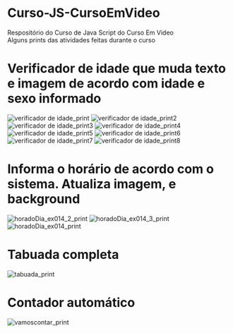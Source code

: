 # Curso-JS-CursoEmVideo
 Respositório do Curso de Java Script do Curso Em Video <br>
 Alguns prints das atividades feitas durante o curso
 
 # Verificador de idade que muda texto e imagem de acordo com idade e sexo informado
![verificador de idade_print](https://user-images.githubusercontent.com/101484995/162594337-150a0b7e-8f3b-4364-9ef9-d381056bc640.jpeg)
![verificador de idade_print2](https://user-images.githubusercontent.com/101484995/162594339-b56c0314-7288-430b-b754-41deaa1ab9e2.jpeg)
![verificador de idade_print3](https://user-images.githubusercontent.com/101484995/162594340-25b72f33-ffed-4142-8946-926b8c812ee5.jpeg)
![verificador de idade_print4](https://user-images.githubusercontent.com/101484995/162594341-3cc17772-a189-484c-b125-d9417f6f807c.jpeg)
![verificador de idade_print5](https://user-images.githubusercontent.com/101484995/162594342-14e644d0-7477-442d-90d1-9a27ac1ad57f.jpeg)
![verificador de idade_print6](https://user-images.githubusercontent.com/101484995/162594343-45183f66-cf70-4ea7-a268-da6a2b6f505a.jpeg)
![verificador de idade_print7](https://user-images.githubusercontent.com/101484995/162594344-c4c9e133-d740-42f8-9b83-9615a1da3b7a.jpeg)
![verificador de idade_print8](https://user-images.githubusercontent.com/101484995/162594345-fca812fb-cb00-4072-9b3e-0fffae70a91d.jpeg)

 # Informa o horário de acordo com o sistema. Atualiza imagem, e background
![horadoDia_ex014_2_print](https://user-images.githubusercontent.com/101484995/162594346-67f470ba-009b-40d6-b8b7-29ae546d24bc.jpeg)
![horadoDia_ex014_3_print](https://user-images.githubusercontent.com/101484995/162594347-60ad5934-f7fb-4a76-8935-444ad9a7c850.jpeg)
![horadoDia_ex014_print](https://user-images.githubusercontent.com/101484995/162594348-c509e415-fed4-49b2-928e-dacbc12078b4.jpeg)

 # Tabuada completa
![tabuada_print](https://user-images.githubusercontent.com/101484995/162594349-f2fa47b2-7de2-4943-b2da-05198213bd26.jpeg)

 # Contador automático
![vamoscontar_print](https://user-images.githubusercontent.com/101484995/162594350-744b42ed-d8e9-439f-a52d-14435bcddd37.jpeg)
